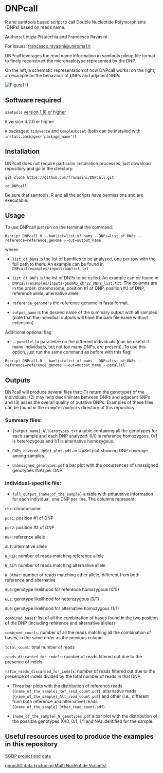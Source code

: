# DNPcall
R and samtools based script to call Double Nucleotide Polymorphisms (DNPs) based on reads name.

Authors: Letizia Pistacchia and Francesco Ravasini

For issues: francesco.ravasini@uniroma1.it

DNPcall leverages the read name information in samtools pileup file format to finely reconstruct the microhaplotype represented by the DNP.

On the left, a schematic representation of how DNPcall works: on the right, an example on the behaviour of DNPs and adjacent SNPs.

![Figure1-1](https://github.com/user-attachments/assets/04b4764d-001f-49ab-9490-440084f104d3)



## Software required
`samtools` [version 1.18 or higher](https://www.htslib.org/)

`R` version 4.2.0 or higher

`R` packages: `tidyverse` and `ComplexUpset` (both can be installed with `install.packages('package_name')`)

## Installation
DNPcall does not require particular installation processes, just download repository and go in the directory:

`git clone https://github.com/fravasini/DNPcall.git`

`cd DNPcall`

Be sure that samtools, R and all the scripts have permissions and are executable.

## Usage
To use DNPcall just run on the terminal the command:

`Rscript DNPcall.R --bamlist=list_of_bams --DNPs=list_of_DNPs --reference=reference_genome --out=output_name`

where:

- `list_of_bams` is the list of bamfiles to be analyzed, one per row with the full path to them. An example can be found in `DNPcall/examples/inputs/bamlist.txt`

- `list_of_DNPs` is the list of DNPs to be called. An example can be found in `DNPcall/examples/inputs/gnomAD_chr22_DNPs_list.txt`. The columns are in the order: chromosome, position #1 of DNP, position #2 of  DNP, reference allele, alternative allele.

- `reference_genome` is the reference genome in fasta format.

- `output_name` is the desired name of the summary output with all samples (note that the individual outputs will have the bam file name without extension).

Additional optional flag:

- `--parallel` to parallelize on the different individuals (can be useful if many individuals, but not too many DNPs, are present). To use this option, just run the same command as before with this flag:

`Rscript DNPcall.R --bamlist=list_of_bams --DNPs=list_of_DNPs --reference=reference_genome --out=output_name --parallel`

## Outputs
DNPcall will produce several files that: (1) return the genotypes of the individuals: (2) may help discriminate between DNPs and adjacent SNPs and (3) asses the overall quality of putative DNPs. Examples of these files can be found in the `examples/outputs` directory of this repository.

### Summary files:

- `{output_name}_AllGenotypes.txt` a table containing all the genotypes for each sample and each DNP analyzed. 0/0 is reference homozygous, 0/1 is heterozygous and 1/1 is alternative homozygous.

- `DNPs_covered_UpSet_plot.pdf` an UpSet plot showing DNP coverage among samples.

- `Unassigned_genotypes.pdf` a bar plot with the occurrences of unassigned genotypes (NA) per DNP.

### Individual-specific file:

- `full_output_{name_of_the_sample}` a table with exhaustive information for each individual, one DNP per line. The columns represent:

`chr`: chromosome

`pos1`: position #1 of DNP

`pos2`: position #2 of DNP

`REF`: reference allele

`ALT`: alternative allele

`N_REF`: number of reads matching reference allele

`N_ALT`: number of reads matching alternative allele

`N_Other`: number of reads matching other allele, different from both reference and alternative

`GL0`: genotype likelihood for reference homozygous (0/0)

`GL1`: genotype likelihood for heterozygous (0/1)

`GL0`: genotype likelihood for alternative homozygous (1/1)

`combined_bases`: list of all the combination of bases found in the two position of the DNP (including reference and alternative alleles)

`combined_counts`: number of all the reads matching all the combination of bases, in the same order as the previous column

`total_count`: total number of reads

`reads_discarded_for_indels`: number of reads filtered out due to the presence of indels

`ratio_reads_discarded_for_indels`: number of reads filtered out due to the presence of indels divided by the total number of reads in that DNP

- Three bar plots with the distribution of reference reads (`{name_of_the_sample}_Ref_read_count.pdf`), alternative reads (`{name_of_the_sample}_Alt_read_count.pdf`) and other (i.e., different from both reference and alternative) reads  (`{name_of_the_sample}_Other_read_count.pdf`).

- `{name_of_the_sample}_N_genotypes.pdf` a bar plot with the distribution of the possible genotypes (0/0, 0/1, 1/1 and NA) identified for the sample.

## Useful resources used to produce the examples in this repository

[SGDP project and data](https://reichdata.hms.harvard.edu/pub/datasets/sgdp/)

[gnomAD data (including Multi Nucleotide Variants)](https://gnomad.broadinstitute.org/data)
